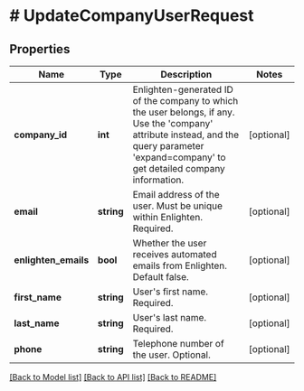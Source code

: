 # # UpdateCompanyUserRequest

## Properties

Name | Type | Description | Notes
------------ | ------------- | ------------- | -------------
**company_id** | **int** | Enlighten-generated ID of the company to which the user belongs, if any. Use the &#39;company&#39; attribute instead, and the query parameter &#39;expand&#x3D;company&#39; to get detailed company information. | [optional]
**email** | **string** | Email address of the user. Must be unique within Enlighten. Required. | [optional]
**enlighten_emails** | **bool** | Whether the user receives automated emails from Enlighten. Default false. | [optional]
**first_name** | **string** | User&#39;s first name. Required. | [optional]
**last_name** | **string** | User&#39;s last name. Required. | [optional]
**phone** | **string** | Telephone number of the user. Optional. | [optional]

[[Back to Model list]](../../README.md#models) [[Back to API list]](../../README.md#endpoints) [[Back to README]](../../README.md)
